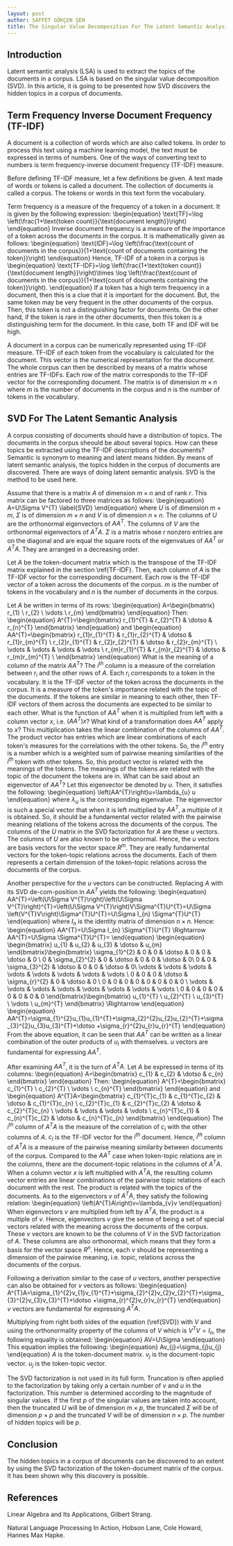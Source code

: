 ```yaml
---
layout: post
author: SAFFET GÖKÇEN ŞEN
title: The Singular Value Decomposition For The Latent Semantic Analysis
---
```

## Introduction
Latent semantic analysis (LSA) is used to extract the topics of the documents in a corpus. LSA is based on the singular value decomposition (SVD). In this article, it is going to be presented how SVD discovers the hidden topics in a corpus of documents.
## Term Frequency Inverse Document Frequency (TF-IDF)
A document is a collection of words which are also called tokens. In order to process this text using a machine learning model, the text must be expressed in terms of numbers. One of the ways of converting text to numbers is term frequency-inverse document frequency (TF-IDF) measure.

Before defining TF-IDF measure, let a few definitions be given. A text made of words or tokens is called a document. The collection of documents is called a corpus. The tokens or words in this text form the vocabulary.

Term frequency is a measure of the frequency of a token in a document. It is given by the following expression:
\begin{equation}
    \text{TF}=\log \left(\frac{1+\text{token count}}{\text{document length}}\right)
\end{equation}
Inverse document frequency is a measure of the importance of a token across the documents in the corpus. It is mathematically given as follows:
\begin{equation}
    \text{IDF}=\log \left(\frac{\text{count of documents in the corpus}}{1+\text{count of documents containing the token}}\right)
\end{equation}
Hence, TF-IDF of a token in a corpus is
\begin{equation}
    \text{TF-IDF}=\log \left(\frac{1+\text{token count}}{\text{document length}}\right)\times \log \left(\frac{\text{count of documents in the corpus}}{1+\text{count of documents containing the token}}\right).
\end{equation}
If a token has a high term frequency in a document, then this is a clue that it is important for the document. But, the same token may be very frequent in the other documents of the corpus. Then, this token is not a distinguishing factor for documents. On the other hand, if the token is rare in the other documents, then this token is a distinguishing term for the document. In this case, both TF and IDF will be high.

A document in a corpus can be numerically represented using TF-IDF measure. TF-IDF of each token from the vocabulary is calculated for the document. This vector is the numerical representation for the document. The whole corpus can then be described by means of a matrix whose entries are TF-IDFs. Each row of the matrix corresponds to the TF-IDF vector for the corresponding document. The matrix is of dimension $m \times n$ where $m$ is the number of documents in the corpus and $n$ is the number of tokens in the vocabulary.
## SVD For The Latent Semantic Analysis
A corpus consisting of documents should have a distribution of topics. The documents in the corpus sheould be about several topics. How can these topics be extracted using the TF-IDF descriptions of the documents? Semantic is synonym to meaning and latent means hidden. By means of latent semantic analysis, the topics hidden in the corpus of documents are discovered. There are ways of doing latent semantic analysis. SVD is the method to be used here.

Assume that there is a matrix $A$ of dimension $m \times n$ and of rank $r$. This matrix can be factored to three matrices as follows:
\begin{equation}
    A=U\Sigma V^{T}
    \label{SVD}
\end{equation}
where $U$ is of dimension $m \times m$, $\Sigma$ is of dimension $m \times n$ and $V$ is of dimension $n \times n$. The columns of $U$ are the orthonormal eigenvectors of $AA^{T}$. The columns of $V$ are the orthonormal eigenvectors of $A^{T}A$. $\Sigma$ is a matrix whose $r$ nonzero entries are on the diagonal and are equal the square roots of the eigenvalues of $AA^{T}$ or $A^{T}A$. They are arranged in a decreasing order.

Let $A$ be the token-document matrix which is the transpose of the TF-IDF matrix explained in the section \ref{TF-IDF}. Then, each column of $A$ is the TF-IDF vector for the corresponding document. Each row is the TF-IDF vector of a token across the documents of the corpus. $m$ is the number of tokens in the vocabulary and $n$ is the number of documents in the corpus.

Let $A$ be written in terms of its rows:
\begin{equation}
    A=\begin{bmatrix}
        r_{1} \\
        r_{2} \\
        \vdots \\
        r_{m}
    \end{bmatrix}
\end{equation}
Then:
\begin{equation}
    A^{T}=\begin{bmatrix}
        r_{1}^{T} & r_{2}^{T} & \dotso & r_{n}^{T}
    \end{bmatrix}
\end{equation}
and
\begin{equation}
    AA^{T}=\begin{bmatrix}
        r_{1}r_{1}^{T} & r_{1}r_{2}^{T} & \dotso & r_{1}r_{m}^{T} \\
        r_{2}r_{1}^{T} & r_{2}r_{2}^{T} & \dotso & r_{2}r_{m}^{T} \\
        \vdots & \vdots & \vdots & \vdots \\
        r_{m}r_{1}^{T} & r_{m}r_{2}^{T} & \dotso & r_{m}r_{m}^{T} \\
    \end{bmatrix}
\end{equation}
What is the meaning of a column of the matrix $AA^{T}$? The $i^{th}$ column is a measure of the correlation between $r_{i}$ and the other rows of $A$. Each $r_{i}$ corresponds to a token in the vocabulary. It is the TF-IDF vector of the token across the documents in the corpus. It is a measure of the token's importance related with the topic of the documents. If the tokens are similar in meaning to each other, then TF-IDF vectors of them across the documents are expected to be similar to each other. What is the function of $AA^{T}$ when it is multiplied from left with a column vector $x$, i.e. $\left(AA^{T}\right)x$? What kind of a transformation does $AA^{T}$ apply to $x$? This multiplication takes the linear combination of the columns of $AA^{T}$. The product vector has entries which are linear combinations of each token's measures for the correlations with the other tokens. So, the $i^{th}$ entry is a number which is a weighted sum of pairwise meaning similarities of the $i^{th}$ token with other tokens. So, this product vector is related with the meanings of the tokens. The meanings of the tokens are related with the topic of the document the tokens are in. What can be said about an eigenvector of $AA^{T}$? Let this eigenvector be denoted by $u$. Then, it satisfies the following:
\begin{equation}
    \left(AA^{T}\right)u=\lambda_{u} u
\end{equation}
where $\lambda_{u}$ is the corresponding eigenvalue. The eigenvector is such a special vector that when it is left multiplied by $AA^{T}$, a multiple of it is obtained. So, it should be a fundamental vector related with the pairwise meaning relations of the tokens across the documents of the corpus. The columns of the $U$ matrix in the SVD factorization for $A$ are these $u$ vectors. The columns of $U$ are also known to be orthonormal. Hence, the $u$ vectors are basis vectors for the vector space $R^{m}$. They are really fundamental vectors for the token-topic relations across the documents. Each of them represents a certain dimension of the token-topic relations across the documents of the corpus.

Another perspective for the $u$ vectors can be constructed. Replacing $A$ with its SVD de\-com\-position in $AA^{T}$ yields the following:
\begin{equation}
    AA^{T}=\left(U\Sigma V^{T}\right)\left(U\Sigma V^{T}\right)^{T}=\left(U\Sigma V^{T}\right)V\Sigma^{T}U^{T}=U\Sigma \left(V^{T}V\right)\Sigma^{T}U^{T}=U\Sigma I_{n} \Sigma^{T}U^{T}
\end{equation}
where $I_{n}$ is the identity matrix of dimension $n \times n$. Hence:
\begin{equation}
    AA^{T}=U\Sigma I_{n} \Sigma^{T}U^{T} \Rightarrow AA^{T}=U\Sigma \Sigma^{T}U^{T}=
\end{equation}
\begin{equation}
    \begin{bmatrix}
        u_{1} & u_{2} & u_{3} & \dotso & u_{m}
    \end{bmatrix}\begin{bmatrix}
        \sigma_{1}^{2} & 0 & 0 & \dotso & 0 & 0 & \dotso & 0 \\
        0 & \sigma_{2}^{2} & 0 & \dotso & 0 & 0 & \dotso & 0\\
        0 & 0 & \sigma_{3}^{2} & \dotso & 0 & 0 & \dotso & 0\\
        \vdots & \vdots & \vdots & \vdots & \vdots & \vdots & \vdots & \vdots \\
        0 & 0 & 0 & \dotso & \sigma_{r}^{2} & 0 & \dotso & 0 \\
        0 & 0 & 0 & 0 & 0 & 0 & 0 & 0 \\
        \vdots & \vdots & \vdots & \vdots & \vdots & \vdots & \vdots & \vdots \\
        0 & 0 & 0 & 0 & 0 & 0 & 0 & 0
    \end{bmatrix}\begin{bmatrix}
        u_{1}^{T} \\
        u_{2}^{T} \\
        u_{3}^{T} \\
        \vdots \\
        u_{m}^{T}
    \end{bmatrix} \Rightarrow
\end{equation}
\begin{equation}
    AA^{T}=\sigma_{1}^{2}u_{1}u_{1}^{T}+\sigma_{2}^{2}u_{2}u_{2}^{T}+\sigma_{3}^{2}u_{3}u_{3}^{T}+\dotso +\sigma_{r}^{2}u_{r}u_{r}^{T}
\end{equation}
From the above equation, it can be seen that $AA^{T}$ can be written as a linear combination of the outer products of $u_{i}$ with themselves. $u$ vectors are fundamental for expressing $AA^{T}$.

After examining $AA^{T}$, it is the turn of $A^{T}A$. Let $A$ be expressed in terms of its columns:
\begin{equation}
    A=\begin{bmatrix}
        c_{1} & c_{2} & \dotso & c_{n}
    \end{bmatrix}
\end{equation}
Then:
\begin{equation}
    A^{T}=\begin{bmatrix}
        c_{1}^{T} \\
        c_{2}^{T} \\
        \vdots \\
        c_{n}^{T}
    \end{bmatrix}
\end{equation}
and
\begin{equation}
    A^{T}A=\begin{bmatrix}
        c_{1}^{T}c_{1} & c_{1}^{T}c_{2} & \dotso & c_{1}^{T}c_{n} \\
        c_{2}^{T}c_{1} & c_{2}^{T}c_{2} & \dotso & c_{2}^{T}c_{n} \\
        \vdots & \vdots & \vdots & \vdots \\
        c_{n}^{T}c_{1} & c_{n}^{T}c_{2} & \dotso & c_{n}^{T}c_{n}
    \end{bmatrix}
\end{equation}
The $i^{th}$ column of $A^{T}A$ is the measure of the correlation of $c_{i}$ with the other columns of $A$. $c_{i}$ is the TF-IDF vector for the $i^{th}$ document. Hence, $i^{th}$ column of $A^{T}A$ is a measure of the pairwise meaning similarity between documents of the corpus. Compared to the $AA^{T}$ case when token-topic relations are in the columns, there are the document-topic relations in the columns of $A^{T}A$. When a column vector $x$ is left multiplied with $A^{T}A$, the resulting column vector entries are linear combinations of the pairwise topic relations of each document with the rest. The product is related with the topics of the documents. As to the eigenvectors $v$ of $A^{T}A$, they satisfy the following relation:
\begin{equation}
    \left(A^{T}A\right)v=\lambda_{v}v
\end{equation}
When eigenvectors $v$ are multiplied from left by $A^{T}A$, the product is a multiple of $v$. Hence, eigenvectors $v$ give the sense of being a set of special vectors related with the meaning across the documents of the corpus. These $v$ vectors are known to be the columns of $V$ in the SVD factorization of $A$. These columns are also orthonormal, which means that they form a basis for the vector space $R^{n}$. Hence, each $v$ should be representing a dimension of the pairwise meaning, i.e. topic, relations across the documents of the corpus.

Following a derivation similar to the case of $u$ vectors, another perspective can also be obtained for $v$ vectors as follows:
\begin{equation}
    A^{T}A=\sigma_{1}^{2}v_{1}v_{1}^{T}+\sigma_{2}^{2}v_{2}v_{2}^{T}+\sigma_{3}^{2}v_{3}v_{3}^{T}+\dotso +\sigma_{r}^{2}v_{r}v_{r}^{T}
\end{equation}
$v$ vectors are fundamental for expressing $A^{T}A$.

Multiplying from right both sides of the equation (\ref{SVD}) with $V$ and using the orthonormality property of the columns of $V$ which is $V^{T}V=I_{n}$, the following equality is obtained:
\begin{equation}
    AV=U\Sigma
\end{equation}
This equation implies the following:
\begin{equation}
    Av_{j}=\sigma_{j}u_{j}
\end{equation}
$A$ is the token-document matrix. $v_{j}$ is the document-topic vector. $u_{j}$ is the token-topic vector.

The SVD factorization is not used in its full form. Truncation is often applied to the factorization by taking only a certain number of $v$ and $u$ in the factorization. This number is determined according to the magnitude of singular values. If the first $p$ of the singular values are taken into account, then the truncated $U$ will be of dimension $m\times p$, the truncated $\Sigma$ will be of dimension $p\times p$ and the truncated $V$ will be of dimension $n \times p$. The number of hidden topics will be $p$.
## Conclusion
The hidden topics in a corpus of documents can be discovered to an extent by using the SVD factorization of the token-document matrix of the corpus. It has been shown why this discovery is possible.
## References
Linear Algebra and Its Applications, Gilbert Strang.

Natural Language Processing In Action, Hobson Lane, Cole Howard, Hannes Max Hapke.